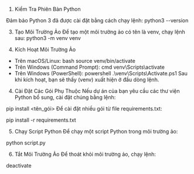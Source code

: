 1. Kiểm Tra Phiên Bản Python

  Đảm bảo Python 3 đã được cài đặt bằng cách chạy lệnh:
  python3 --version


3. Tạo Môi Trường Ảo
  Để tạo một môi trường ảo có tên là venv, chạy lệnh sau:
  python3 -m venv venv

4. Kích Hoạt Môi Trường Ảo

  - Trên macOS/Linux:
  bash source venv/bin/activate
  - Trên Windows (Command Prompt):
  cmd venv\Scripts\activate
  - Trên Windows (PowerShell):
  powershell .\venv\Scripts\Activate.ps1
  Sau khi kích hoạt, bạn sẽ thấy (venv) xuất hiện ở đầu dòng lệnh.

4. Cài Đặt Các Gói Phụ Thuộc
Nếu dự án của bạn yêu cầu các thư viện Python bổ sung, cài đặt chúng bằng lệnh:

pip install <tên_gói>
Để cài đặt nhiều gói từ file requirements.txt:

pip install -r requirements.txt

5. Chạy Script Python
Để chạy một script Python trong môi trường ảo:

python script.py

6. Tắt Môi Trường Ảo
Để thoát khỏi môi trường ảo, chạy lệnh:

deactivate
